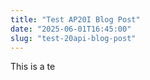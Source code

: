 ```yaml
---
title: "Test AP20I Blog Post"
date: "2025-06-01T16:45:00"
slug: "test-20api-blog-post"
---
```


<p>This is a te</p>
